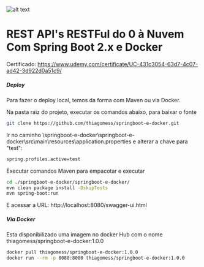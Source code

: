 ![alt text](https://travis-ci.com/thiagomess/springboot-e-docker.svg?branch=master)
# REST API's RESTFul do 0 à Nuvem Com Spring Boot 2.x e Docker

Certificado:
https://www.udemy.com/certificate/UC-431c3054-63d7-4c07-ad42-3d922d0a51c9/


#####  Deploy

Para fazer o deploy local, temos da forma com Maven ou via Docker.

Na pasta raiz do projeto, executar os comandos abaixo, para baixar o fonte

```sh
git clone https://github.com/thiagomess/springboot-e-docker.git
```

Ir no caminho \springboot-e-docker\springboot-e-docker\src\main\resources\application.properties e alterar a chave para "test":
```sh
spring.profiles.active=test
 ```
Executar comandos Maven para empacotar e executar
```sh
cd ./springboot-e-docker/springboot-e-docker/
mvn clean package install -DskipTests
mvn spring-boot:run
```
E acessar a URL: http://localhost:8080/swagger-ui.html

#####  Via Docker

Esta disponibilizado uma imagem no docker Hub com o nome thiagomess/springboot-e-docker:1.0.0
```sh
docker pull thiagomess/springboot-e-docker:1.0.0
docker run --rm -p 8080:8080 thiagomess/springboot-e-docker:1.0.0
````
